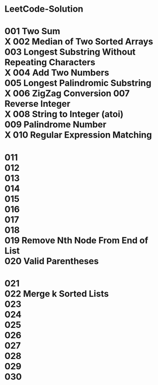 LeetCode-Solution
=================
001 Two Sum  
X 002 Median of Two Sorted Arrays
003 Longest Substring Without Repeating Characters  
X 004 Add Two Numbers  
005 Longest Palindromic Substring  
X 006 ZigZag Conversion 
007 Reverse Integer  
X 008 String to Integer (atoi)  
009 Palindrome Number  
X 010 Regular Expression Matching
=================  
011  
012  
013  
014  
015  
016  
017  
018  
019 Remove Nth Node From End of List  
020 Valid Parentheses  
=================
021  
022 Merge k Sorted Lists  
023  
024  
025  
026  
027  
028  
029  
030  
=================  

